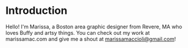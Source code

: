 # Introduction

Hello! I'm Marissa, a Boston area graphic designer from Revere, MA who loves Buffy and artsy things.
You can check out my work at marissamac.com and give me a shout at marissamaccioli@gmail.com!
